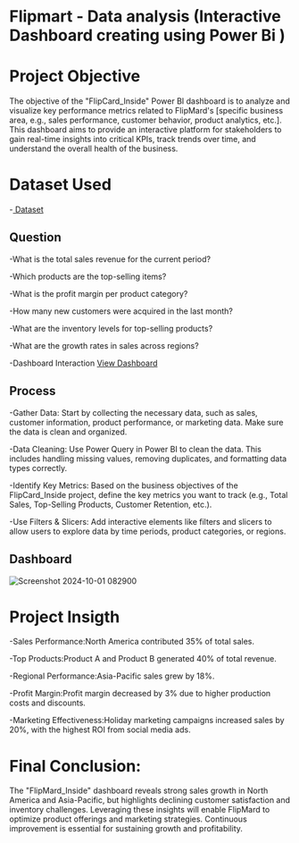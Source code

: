 # Flipmart - Data analysis (Interactive Dashboard creating using Power Bi )

# Project Objective

The objective of the "FlipCard_Inside" Power BI dashboard is to analyze and visualize key performance metrics related to FlipMard's [specific business area, e.g., sales performance, customer behavior, product analytics, etc.]. This dashboard aims to provide an interactive platform for stakeholders to gain real-time insights into critical KPIs, track trends over time, and understand the overall health of the business.

# Dataset Used

-<a href="https://github.com/shivanipati/PowerBi_project/blob/main/FlipCard_Inside.pbix"> Dataset</a>

## Question 

-What is the total sales revenue for the current period?

-Which products are the top-selling items?

-What is the profit margin per product category?

-How many new customers were acquired in the last month?

-What are the inventory levels for top-selling products?

-What are the growth rates in sales across regions?

-Dashboard Interaction <a href="https://github.com/shivanipati/PowerBi_project/blob/main/Screenshot%202024-10-01%20082900.png">View Dashboard</a>

## Process

-Gather Data: Start by collecting the necessary data, such as sales, customer information, product performance, or marketing data. Make sure the data is clean and organized.

-Data Cleaning: Use Power Query in Power BI to clean the data. This includes handling missing values, removing duplicates, and formatting data types correctly.

-Identify Key Metrics: Based on the business objectives of the FlipCard_Inside project, define the key metrics you want to track (e.g., Total Sales, Top-Selling Products, Customer Retention, etc.).

-Use Filters & Slicers: Add interactive elements like filters and slicers to allow users to explore data by time periods, product categories, or regions.

## Dashboard
![Screenshot 2024-10-01 082900](https://github.com/user-attachments/assets/fa949fa4-1fc7-41b7-be38-3d4f010a89bf)

# Project Insigth

-Sales Performance:North America contributed 35% of total sales.

-Top Products:Product A and Product B generated 40% of total revenue.

-Regional Performance:Asia-Pacific sales grew by 18%.

-Profit Margin:Profit margin decreased by 3% due to higher production costs and discounts.

-Marketing Effectiveness:Holiday marketing campaigns increased sales by 20%, with the highest ROI from social media ads.

# Final Conclusion:

The "FlipMard_Inside" dashboard reveals strong sales growth in North America and Asia-Pacific, but highlights declining customer satisfaction and inventory challenges. Leveraging these insights will enable FlipMard to optimize product offerings and marketing strategies. Continuous improvement is essential for sustaining growth and profitability.




